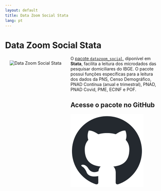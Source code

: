 ```yaml
---
layout: default
title: Data Zoom Social Stata
lang: pt
---
```


# Data Zoom Social Stata

<img src="{{ site.baseurl }}/assets/img/hex_dzstata.png" alt="Data Zoom Social Stata" style="float: left; margin: 15px 30px 15px 15px; height: 200px;">

O [pacote `datazoom_social`](https://github.com/datazoompuc/datazoom_social_Stata), diponível em **Stata**, facilita a leitura dos microdados das pesquisar domiciliares do IBGE. O pacote possui funções específicas para a leitura dos dados da PNS, Censo Demográfico, PNAD Contínua (anual e trimestral), PNAD, PNAD Covid, PME, ECINF e POF.

<div class="logo-container-small">
    <h2> Acesse o pacote no GitHub </h2>
    <a href="https://github.com/datazoompuc/datazoom_social_Stata">
        <img src="/assets/img/github-mark.png" alt="GitHub">
    </a>
</div>
